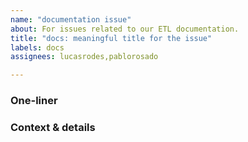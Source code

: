 ```yaml
---
name: "documentation issue"
about: For issues related to our ETL documentation.
title: "docs: meaningful title for the issue"
labels: docs
assignees: lucasrodes,pablorosado

---
```


<!--
INSTRUCTIONS
Write a meaningful title that describes what issues you found in the documentation.
-->

### One-liner
<!-- Replace this line with a short description. (REQUIRED) -->


### Context & details
<!-- If possible, replace this line with more context and details. Otherwise, remove this section from the template. 

It helps if you provide logs from the terminal, reference links in our documentation site, etc.
-->
